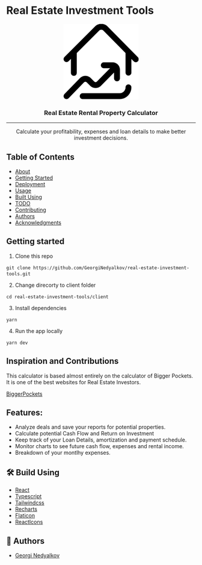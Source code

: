 # Real Estate Investment Tools

<p align="center">
  <a href="" rel="noopener">
 <img width=200px height=200px src="./client//public/favicon.ico" alt="Project logo"></a>
</p>

<h3 align="center">Real Estate Rental Property Calculator</h3>

---

<p align="center"> Calculate your profitability, expenses and loan details to make better investment decisions.
    <br> 
</p>

## Table of Contents

-   [About](#about)
-   [Getting Started](#getting_started)
-   [Deployment](#deployment)
-   [Usage](#usage)
-   [Built Using](#built_using)
-   [TODO](../TODO.md)
-   [Contributing](../CONTRIBUTING.md)
-   [Authors](#authors)
-   [Acknowledgments](#acknowledgement)

## Getting started

1. Clone this repo

```
git clone https://github.com/GeorgiNedyalkov/real-estate-investment-tools.git
```

2. Change direcorty to client folder

```
cd real-estate-investment-tools/client

```

3. Install dependencies

```
yarn
```

4. Run the app locally

```
yarn dev
```

## Inspiration and Contributions

This calculator is based almost entirely on the calculator of Bigger Pockets.
It is one of the best websites for Real Estate Investors.

[BiggerPockets](https://www.biggerpockets.com/rental-property-calculator)

## Features:

-   Analyze deals and save your reports for potential properties.
-   Calculate potential Cash Flow and Return on Investment
-   Keep track of your Loan Details, amortization and payment schedule.
-   Monitor charts to see future cash flow, expenses and rental income.
-   Breakdown of your montlhy expenses.

## 🛠 Build Using

-   [React](https://react.dev/)
-   [Typescript](https://www.typescriptlang.org/)
-   [Tailwindcss](https://tailwindcss.com/)
-   [Recharts](https://recharts.org/en-US)
-   [Flaticon](https://www.flaticon.com/)
-   [ReactIcons](https://react-icons.github.io/react-icons/)

## 📃 Authors <a name = "authors" ></a>

-   [Georgi Nedyalkov](https://www.georginedyalkov.com/)
